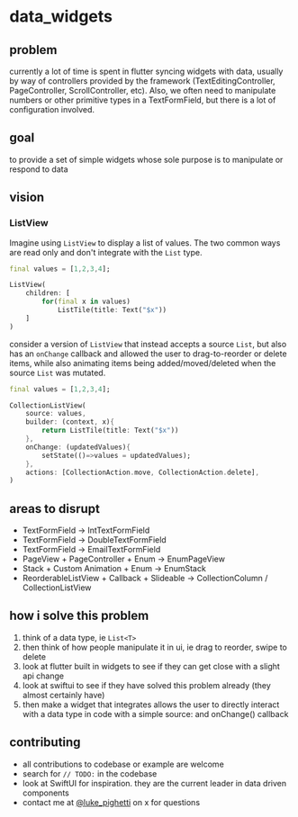 # data_widgets

## problem

currently a lot of time is spent in flutter syncing widgets with data, usually by way of controllers provided by the framework (TextEditingController, PageController, ScrollController, etc). Also, we often need to manipulate numbers or other primitive types in a TextFormField, but there is a lot of configuration involved.

## goal

to provide a set of simple widgets whose sole purpose is to manipulate or respond to data

## vision

### ListView

Imagine using `ListView` to display a list of values. The two common ways are read only and don't integrate with the `List` type.

```dart
final values = [1,2,3,4];

ListView(
    children: [
        for(final x in values)
            ListTile(title: Text("$x"))
    ]
)
```

consider a version of `ListView` that instead accepts a source `List`, but also has an `onChange` callback and allowed the user to drag-to-reorder or delete items, while also animating items being added/moved/deleted when the source `List` was mutated.


```dart
final values = [1,2,3,4];

CollectionListView(
    source: values,
    builder: (context, x){
        return ListTile(title: Text("$x"))
    },
    onChange: (updatedValues){
        setState(()=>values = updatedValues);
    },
    actions: [CollectionAction.move, CollectionAction.delete],
)
```

## areas to disrupt

- TextFormField -> IntTextFormField
- TextFormField -> DoubleTextFormField
- TextFormField -> EmailTextFormField
- PageView + PageController + Enum -> EnumPageView
- Stack + Custom Animation + Enum -> EnumStack
- ReorderableListView + Callback + Slideable -> CollectionColumn / CollectionListView

## how i solve this problem

1. think of a data type, ie `List<T>`
1. then think of how people manipulate it in ui, ie drag to reorder, swipe to delete
1. look at flutter built in widgets to see if they can get close with a slight api change
1. look at swiftui to see if they have solved this problem already (they almost certainly have)
1. then make a widget that integrates allows the user to directly interact with a data type in code with a simple source: and onChange() callback

## contributing

- all contributions to codebase or example are welcome
- search for `// TODO:` in the codebase
- look at SwiftUI for inspiration. they are the current leader in data driven components
- contact me at [@luke_pighetti](https://x.com/luke_pighetti) on x for questions
